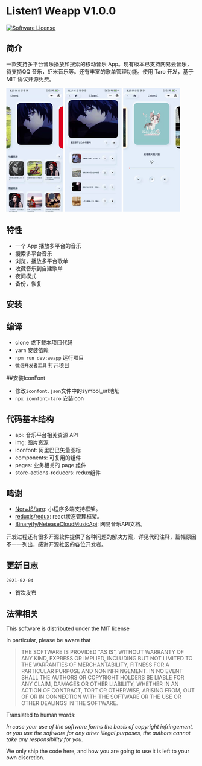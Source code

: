 # Listen1 Weapp V1.0.0

[![Software License](https://img.shields.io/badge/license-MIT-brightgreen.svg)](LICENSE)

## 简介

一款支持多平台音乐播放和搜索的移动音乐 App。现有版本已支持网易云音乐，待支持QQ 音乐，虾米音乐等。还有丰富的歌单管理功能。使用 Taro 开发，基于 MIT 协议开源免费。


<img src="https://github.com/82253452/listen1_weapp/blob/master/src/img/8902a75b8640200478c76c4df632e3d.jpg" width="30%">
<img src="https://github.com/82253452/listen1_weapp/blob/master/src/img/de88d052834d68a9f9721798c47567d.jpg" width="30%">
<img src="https://github.com/82253452/listen1_weapp/blob/master/src/img/e97376f4ae7eb3afd2b4825e6c77f17.jpg" width="30%">

## 特性

- 一个 App 播放多平台的音乐
- 搜索多平台音乐
- 浏览，播放多平台歌单
- 收藏音乐到自建歌单
- 夜间模式
- 备份，恢复

## 安装

## 编译

- clone 或下载本项目代码
- `yarn` 安装依赖
- `npm run dev:weapp` 运行项目
- `微信开发者工具` 打开项目


##安装IconFont

- 修改`iconfont.json`文件中的symbol_url地址
- `npx iconfont-taro` 安装icon

## 代码基本结构

- api: 音乐平台相关资源 API
- img: 图片资源
- iconfont: 阿里巴巴矢量图标
- components: 可复用的组件
- pages: 业务相关的 page 组件
- store-actions-reducers: redux组件

## 鸣谢

- [NervJS/taro](https://github.com/NervJS/taro): 小程序多端支持框架。
- [reduxjs/redux](https://github.com/reduxjs/redux): react状态管理框架。
- [Binaryify/NeteaseCloudMusicApi](https://github.com/Binaryify/NeteaseCloudMusicApi): 网易音乐API文档。

开发过程还有很多开源软件提供了各种问题的解决方案，详见代码注释，篇幅原因不一一列出，感谢开源社区的各位开发者。

## 更新日志


`2021-02-04`

- 首次发布

## 法律相关

This software is distributed under the MIT license

In particular, please be aware that

> THE SOFTWARE IS PROVIDED "AS IS", WITHOUT WARRANTY OF ANY KIND, EXPRESS OR
> IMPLIED, INCLUDING BUT NOT LIMITED TO THE WARRANTIES OF MERCHANTABILITY,
> FITNESS FOR A PARTICULAR PURPOSE AND NONINFRINGEMENT. IN NO EVENT SHALL THE
> AUTHORS OR COPYRIGHT HOLDERS BE LIABLE FOR ANY CLAIM, DAMAGES OR OTHER
> LIABILITY, WHETHER IN AN ACTION OF CONTRACT, TORT OR OTHERWISE, ARISING FROM,
> OUT OF OR IN CONNECTION WITH THE SOFTWARE OR THE USE OR OTHER DEALINGS IN THE
> SOFTWARE.

Translated to human words:

_In case your use of the software forms the basis of copyright infringement, or you use the software for any other illegal purposes, the authors cannot take any responsibility for you._

We only ship the code here, and how you are going to use it is left to your own discretion.
